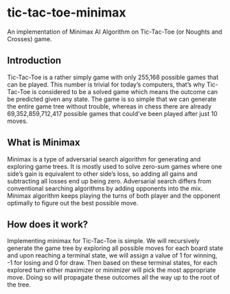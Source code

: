 # tic-tac-toe-minimax
An implementation of Minimax AI Algorithm on Tic-Tac-Toe (or Noughts and Crosses) game.

## Introduction
Tic-Tac-Toe is a rather simply game with only 255,168 possible games that can be played. This number is trivial for today’s computers, that’s why Tic-Tac-Toe is considered to be a solved game which means the outcome can be predicted given any state. The game is so simple that we can generate the entire game tree without trouble, whereas in chess there are already 69,352,859,712,417 possible games that could’ve been played after just 10 moves.

## What is Minimax
Minimax is a type of adversarial search algorithm for generating and exploring game trees. It is mostly used to solve zero-sum games where one side’s gain is equivalent to other side’s loss, so adding all gains and subtracting all losses end up being zero.
Adversarial search differs from conventional searching algorithms by adding opponents into the mix. Minimax algorithm keeps playing the turns of both player and the opponent optimally to figure out the best possible move.

## How does it work?
Implementing minimax for Tic-Tac-Toe is simple. We will recursively generate the game tree by exploring all possible moves for each board state and upon reaching a terminal state, we will assign a value of 1 for winning, -1 for losing and 0 for draw. Then based on these terminal states, for each explored turn either maximizer or minimizer will pick the most appropriate move. Doing so will propagate these outcomes all the way up to the root of the tree.
